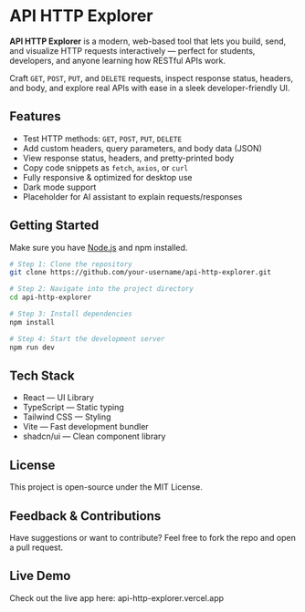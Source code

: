 # API HTTP Explorer

**API HTTP Explorer** is a modern, web-based tool that lets you build, send, and visualize HTTP requests interactively — perfect for students, developers, and anyone learning how RESTful APIs work.

Craft `GET`, `POST`, `PUT`, and `DELETE` requests, inspect response status, headers, and body, and explore real APIs with ease in a sleek developer-friendly UI.

##  Features

-  Test HTTP methods: `GET`, `POST`, `PUT`, `DELETE`
-  Add custom headers, query parameters, and body data (JSON)
-  View response status, headers, and pretty-printed body
-  Copy code snippets as `fetch`, `axios`, or `curl`
-  Fully responsive & optimized for desktop use
-  Dark mode support
-  Placeholder for AI assistant to explain requests/responses

##  Getting Started

Make sure you have [Node.js](https://nodejs.org/) and npm installed.

```bash
# Step 1: Clone the repository
git clone https://github.com/your-username/api-http-explorer.git

# Step 2: Navigate into the project directory
cd api-http-explorer

# Step 3: Install dependencies
npm install

# Step 4: Start the development server
npm run dev 
```
## Tech Stack
- React — UI Library
- TypeScript — Static typing
- Tailwind CSS — Styling
- Vite — Fast development bundler
- shadcn/ui — Clean component library

## License
This project is open-source under the MIT License.

## Feedback & Contributions
Have suggestions or want to contribute?
Feel free to fork the repo and open a pull request.

## Live Demo
Check out the live app here:
api-http-explorer.vercel.app

